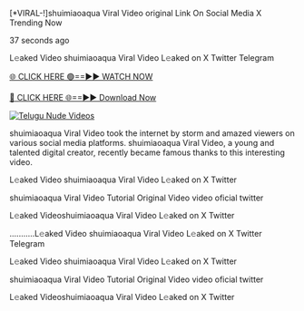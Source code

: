 [*VIRAL-!]shuimiaoaqua Viral Video original Link On Social Media X Trending Now




37 seconds ago

L𝚎aked Video shuimiaoaqua Viral Video L𝚎aked on X Twitter Telegram

[🌐 CLICK HERE 🟢==►► WATCH NOW](https://viral-xone.blogspot.com/2025/01/valovideo.html)

[🔴 CLICK HERE 🌐==►► Download Now](https://viral-xone.blogspot.com/2025/01/valovideo.html)

[![Telugu Nude Videos](https://i.imgur.com/dJHk4Zq.gif)](https://viral-xone.blogspot.com/2025/01/valovideo.html)

shuimiaoaqua Viral Video took the internet by storm and amazed viewers on various social media platforms. shuimiaoaqua Viral Video, a young and talented digital creator, recently became famous thanks to this interesting video.

L𝚎aked Video shuimiaoaqua Viral Video L𝚎aked on X Twitter

shuimiaoaqua Viral Video Tutorial Original Video video oficial twitter

L𝚎aked Videoshuimiaoaqua Viral Video L𝚎aked on X Twitter

...........L𝚎aked Video shuimiaoaqua Viral Video L𝚎aked on X Twitter Telegram

L𝚎aked Video shuimiaoaqua Viral Video L𝚎aked on X Twitter

shuimiaoaqua Viral Video Tutorial Original Video video oficial twitter

L𝚎aked Videoshuimiaoaqua Viral Video L𝚎aked on X Twitter